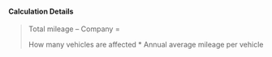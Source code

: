 
#### Calculation Details

> Total mileage – Company = 
>
> How many vehicles are affected * Annual average mileage per vehicle
